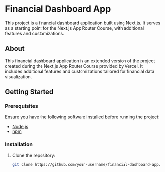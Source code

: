 # Financial Dashboard App

This project is a financial dashboard application built using Next.js. It serves as a starting point for the Next.js App Router Course, with additional features and customizations.

## About

This financial dashboard application is an extended version of the project created during the Next.js App Router Course provided by Vercel. It includes additional features and customizations tailored for financial data visualization.

## Getting Started

### Prerequisites

Ensure you have the following software installed before running the project:

- [Node.js](https://nodejs.org/)
- [npm](https://www.npmjs.com/)

### Installation

1. Clone the repository:

   ```bash
   git clone https://github.com/your-username/financial-dashboard-app.git
